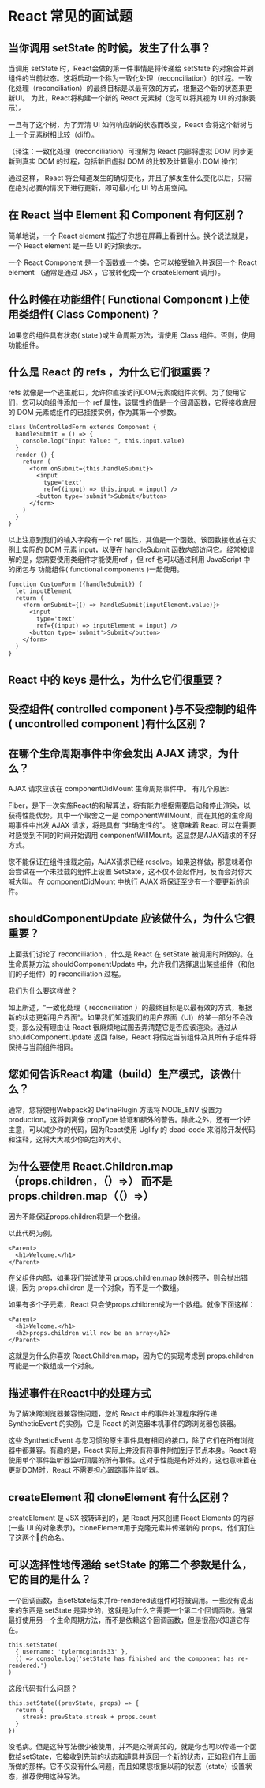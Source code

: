 
# React 常见的面试题


## 当你调用 setState 的时候，发生了什么事？

当调用 setState 时，React会做的第一件事情是将传递给 setState 的对象合并到组件的当前状态。这将启动一个称为一致化处理（reconciliation）的过程。一致化处理（reconciliation）的最终目标是以最有效的方式，根据这个新的状态来更新UI。 为此，React将构建一个新的 React 元素树（您可以将其视为 UI 的对象表示）。

一旦有了这个树，为了弄清 UI 如何响应新的状态而改变，React 会将这个新树与上一个元素树相比较（diff）。

（译注：一致化处理（reconciliation）可理解为 React 内部将虚拟 DOM 同步更新到真实 DOM 的过程，包括新旧虚拟 DOM 的比较及计算最小 DOM 操作）

通过这样， React 将会知道发生的确切变化，并且了解发生什么变化以后，只需在绝对必要的情况下进行更新，即可最小化 UI 的占用空间。


## 在 React 当中 Element 和 Component 有何区别？

简单地说，一个 React element 描述了你想在屏幕上看到什么。换个说法就是，一个 React element 是一些 UI 的对象表示。

一个 React Component 是一个函数或一个类，它可以接受输入并返回一个 React element （通常是通过 JSX ，它被转化成一个 createElement 调用）。


## 什么时候在功能组件( Functional Component )上使用类组件( Class Component)？

如果您的组件具有状态( state )或生命周期方法，请使用 Class 组件。否则，使用功能组件。


## 什么是 React 的 refs ，为什么它们很重要？

refs 就像是一个逃生舱口，允许你直接访问DOM元素或组件实例。为了使用它们，您可以向组件添加一个 ref 属性，该属性的值是一个回调函数，它将接收底层的 DOM 元素或组件的已挂接实例，作为其第一个参数。
```
class UnControlledForm extends Component {
  handleSubmit = () => {
    console.log("Input Value: ", this.input.value)
  }
  render () {
    return (
      <form onSubmit={this.handleSubmit}>
        <input
          type='text'
          ref={(input) => this.input = input} />
        <button type='submit'>Submit</button>
      </form>
    )
  }
}
```
以上注意到我们的输入字段有一个 ref 属性，其值是一个函数。该函数接收放在实例上实际的 DOM 元素 input，以便在 handleSubmit 函数内部访问它。经常被误解的是，您需要使用类组件才能使用ref ，但 ref 也可以通过利用 JavaScript 中的闭包与 功能组件( functional components )一起使用。
```
function CustomForm ({handleSubmit}) {
  let inputElement
  return (
    <form onSubmit={() => handleSubmit(inputElement.value)}>
      <input
        type='text'
        ref={(input) => inputElement = input} />
      <button type='submit'>Submit</button>
    </form>
  )
}
```

## React 中的 keys 是什么，为什么它们很重要？


## 受控组件( controlled component )与不受控制的组件( uncontrolled component )有什么区别？



## 在哪个生命周期事件中你会发出 AJAX 请求，为什么？

AJAX 请求应该在 componentDidMount 生命周期事件中。 有几个原因:

Fiber，是下一次实施React的和解算法，将有能力根据需要启动和停止渲染，以获得性能优势。其中一个取舍之一是 componentWillMount，而在其他的生命周期事件中出发 AJAX 请求，将是具有 “非确定性的”。 这意味着 React 可以在需要时感觉到不同的时间开始调用 componentWillMount。这显然是AJAX请求的不好方式。

您不能保证在组件挂载之前，AJAX请求已经 resolve。如果这样做，那意味着你会尝试在一个未挂载的组件上设置 SetState，这不仅不会起作用，反而会对你大喊大叫。 在 componentDidMount 中执行 AJAX 将保证至少有一个要更新的组件。


## shouldComponentUpdate 应该做什么，为什么它很重要？

上面我们讨论了 reconciliation ，什么是 React 在 setState 被调用时所做的。在生命周期方法 shouldComponentUpdate 中，允许我们选择退出某些组件（和他们的子组件）的 reconciliation 过程。

我们为什么要这样做？

如上所述，“一致化处理（ reconciliation ）的最终目标是以最有效的方式，根据新的状态更新用户界面”。如果我们知道我们的用户界面（UI）的某一部分不会改变，那么没有理由让 React 很麻烦地试图去弄清楚它是否应该渲染。通过从 shouldComponentUpdate 返回 false，React 将假定当前组件及其所有子组件将保持与当前组件相同。


## 您如何告诉React 构建（build）生产模式，该做什么？

通常，您将使用Webpack的 DefinePlugin 方法将 NODE_ENV 设置为 production。这将剥离像 propType 验证和额外的警告。除此之外，还有一个好主意，可以减少你的代码，因为React使用 Uglify 的 dead-code 来消除开发代码和注释，这将大大减少你的包的大小。



## 为什么要使用 React.Children.map（props.children，（）=>） 而不是 props.children.map（（）=>）

因为不能保证props.children将是一个数组。

以此代码为例，
```
<Parent>
  <h1>Welcome.</h1>
</Parent>
```
在父组件内部，如果我们尝试使用 props.children.map 映射孩子，则会抛出错误，因为 props.children 是一个对象，而不是一个数组。

如果有多个子元素，React 只会使props.children成为一个数组。就像下面这样：
```
<Parent>
  <h1>Welcome.</h1>
  <h2>props.children will now be an array</h2>
</Parent>
```
这就是为什么你喜欢 React.Children.map，因为它的实现考虑到 props.children 可能是一个数组或一个对象。


## 描述事件在React中的处理方式

为了解决跨浏览器兼容性问题，您的 React 中的事件处理程序将传递SyntheticEvent 的实例，它是 React 的浏览器本机事件的跨浏览器包装器。

这些 SyntheticEvent 与您习惯的原生事件具有相同的接口，除了它们在所有浏览器中都兼容。有趣的是，React 实际上并没有将事件附加到子节点本身。React 将使用单个事件监听器监听顶层的所有事件。这对于性能是有好处的，这也意味着在更新DOM时，React 不需要担心跟踪事件监听器。

## createElement 和 cloneElement 有什么区别？

createElement 是 JSX 被转译到的，是 React 用来创建 React Elements 的内容(一些 UI 的对象表示)。cloneElement用于克隆元素并传递新的 props。他们钉住了这两个🙂的命名。

## 可以选择性地传递给 setState 的第二个参数是什么，它的目的是什么？

一个回调函数，当setState结束并re-rendered该组件时将被调用。一些没有说出来的东西是 setState 是异步的，这就是为什么它需要一个第二个回调函数。通常最好使用另一个生命周期方法，而不是依赖这个回调函数，但是很高兴知道它存在。
```
this.setState(
  { username: 'tylermcginnis33' },
  () => console.log('setState has finished and the component has re-rendered.')
)
```
这段代码有什么问题？
```
this.setState((prevState, props) => {
  return {
    streak: prevState.streak + props.count
  }
})
```
没毛病。但是这种写法很少被使用，并不是众所周知的，就是你也可以传递一个函数给setState，它接收到先前的状态和道具并返回一个新的状态，正如我们在上面所做的那样。它不仅没有什么问题，而且如果您根据以前的状态（state）设置状态，推荐使用这种写法。








